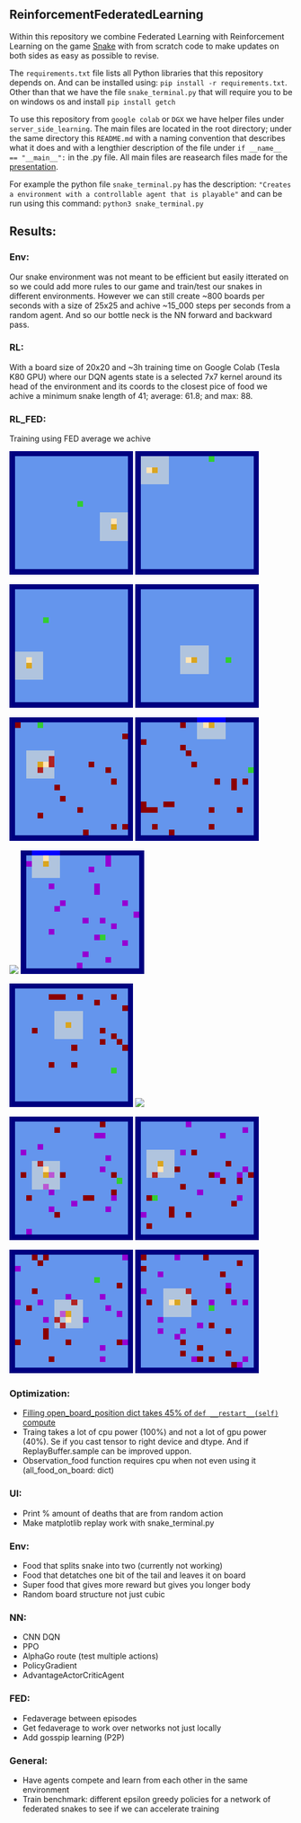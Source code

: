 ## ReinforcementFederatedLearning

Within this repository we combine Federated Learning with Reinforcement Learning on the game [Snake](https://g.co/kgs/PgHC17) with from scratch code to make updates on both sides as easy as possible to revise.

The `requirements.txt` file lists all Python libraries that this repository depends on. And can be installed using: ``` pip install -r requirements.txt ```. Other than that we have the file ``` snake_terminal.py ``` that will require you to be on windows os and install ``` pip install getch ```

To use this repository from `google colab` or `DGX` we have helper files under `server_side_learning`.
The main files are located in the root directory; under the same directory this `README.md` with a naming convention that describes what it does and with a lengthier description of the file under `if __name__ == "__main__":` in the .py file. All main files are reasearch files made for the [presentation](./doc/ReinforcementFederatedLearningWithNotes.pptx). 

For example the python file ``` snake_terminal.py ``` has the description: ``` "Creates a environment with a controllable agent that is playable" ``` and can be run using this command: ``` python3 snake_terminal.py ```

## Results:
### Env:
Our snake environment was not meant to be efficient but easily itterated on so we could add more rules to our game and train/test our snakes in different environments. However we can still create ~800 boards per seconds with a size of 25x25 and achive ~15_000 steps per seconds from a random agent. And so our bottle neck is the NN forward and backward pass.

### RL:
With a board size of 20x20 and ~3h training time on Google Colab (Tesla K80 GPU) where our DQN agents state is a selected 7x7 kernel around its head of the environment and its coords to the closest pice of food we achive a minimum snake length of 41; average: 61.8; and max: 88.

### RL_FED:
Training using FED average we achive

![](/doc/gif/fednone_food/replay_fed_none_food_5x5+4_episode_100000.gif) ![](/doc/gif/fednone_food/replay_fed_none_food_5x5+4_episode_180000.gif)

![](/doc/gif/fed_food/replay_fed_food_5x5+4_episode_80000.gif) ![](/doc/gif/fed_food/replay_fed_food_5x5+4_episode_140000.gif)

![](/doc/gif/fednone_food_red_mines/replay_fed_none_food_red_mine_5x5+4_episode_100000.gif) ![](/doc/gif/fednone_food_red_mines/replay_fed_none_food_red_mine_5x5+4_episode_180000.gif)

![](/doc/gif/fed_food_blue_mine/replay_fed_food_blue_mine_5x5+4_episode_80000.gif) ![](/doc/gif/fed_food_blue_mine/replay_fed_food_blue_mine_5x5+4_episode_140000.gif)

![](/doc/gif/fed_food_blue_mine/new_environment/replay_fed_food_red_mine_5x5+4_episode_15000.gif) ![](/doc/gif/fed_food_blue_mine/new_environment/replay_fed_food_red_blue_mine_5x5+4_episode_15000.gif)

![](/doc/gif/fed_food_blue_and_red_mines/replay_fed_food_blue_and_red_mine_5x5+4_episode_80000.gif) ![](/doc/gif/fed_food_blue_and_red_mines/replay_fed_food_blue_and_red_mine_5x5+4_episode_140000.gif)

![](/doc/gif/fedlate_food_blue_and_red_mines/replay_fed_late_food_blue_and_red_mine_5x5+4_episode_200000.gif) ![](/doc/gif/fedlate_food_blue_and_red_mines/replay_fed_late_food_blue_and_red_mine_5x5+4_episode_220000.gif)

### Optimization:
* [Filling open_board_position dict takes 45% of ```def __restart__(self)``` compute](https://github.com/aidotse/ReinforcementFederatedLearning/blob/6421ea8ea9ea321bdb04c543274d38234135adf5/snake_env/snake_environment.py#L110)
* Traing takes a lot of cpu power (100%) and not a lot of gpu power (40%). Se if you cast tensor to right device and dtype. And if ReplayBuffer.sample can be improved uppon.
* Observation_food function requires cpu when not even using it (all_food_on_board: dict)

### UI:
* Print % amount of deaths that are from random action
* Make matplotlib replay work with snake_terminal.py

### Env:
* Food that splits snake into two (currently not working)
* Food that detatches one bit of the tail and leaves it on board
* Super food that gives more reward but gives you longer body
* Random board structure not just cubic

### NN:
* CNN DQN
* PPO
* AlphaGo route (test multiple actions)
* PolicyGradient
* AdvantageActorCriticAgent

### FED:
* Fedaverage between episodes
* Get fedaverage to work over networks not just locally
* Add gosspip learning (P2P)

### General:
* Have agents compete and learn from each other in the same environment​
* Train benchmark: different epsilon greedy policies for a network of federated snakes to see if we can accelerate training​
